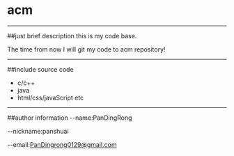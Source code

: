 # acm
---
##just brief description
this is my code base.

The time from now I will git my code to acm repository!

---
##include source code
- c/c++
- java
- html/css/javaScript etc

---
##author information
--name:PanDingRong

--nickname:panshuai

--email:PanDingrong0129@gmail.com
